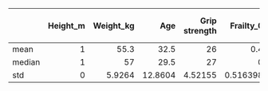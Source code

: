 |        |   Height_m |   Weight_kg |     Age |   Grip strength |   Frailty_0 |      BMI |   Age Group_<30 |   Age Group_30-45 |   Age Group_46-60 |   Age Group_60+ |
|:-------|-----------:|------------:|--------:|----------------:|------------:|---------:|----------------:|------------------:|------------------:|----------------:|
| mean   |          1 |     55.3    | 32.5    |        26       |    0.4      | 15.4     |        0.5      |          0.3      |          0.2      |               0 |
| median |          1 |     57      | 29.5    |        27       |    0        | 15.5     |        0.5      |          0        |          0        |               0 |
| std    |          0 |      5.9264 | 12.8604 |         4.52155 |    0.516398 |  1.64655 |        0.527046 |          0.483046 |          0.421637 |               0 |